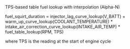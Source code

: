 TPS-based table fuel lookup with interpolation (Alpha-N)

fuel_squirt_duration = injector_lag_curve_lookup(V_BATT) + warm_up_curve_lookup(COOLANT_TEMPERATURE) * intake_air_correction_curve_lookup(INTAKE_AIR_TEMP) * fuel_table_lookup(RPM, TPS)

where TPS is the reading at the start of engine cycle